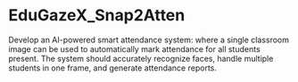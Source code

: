 # EduGazeX_Snap2Atten
Develop an AI-powered smart attendance system: where a single classroom image can be used to automatically mark attendance for all students present. The system should accurately recognize faces, handle multiple students in one frame, and generate attendance reports.
